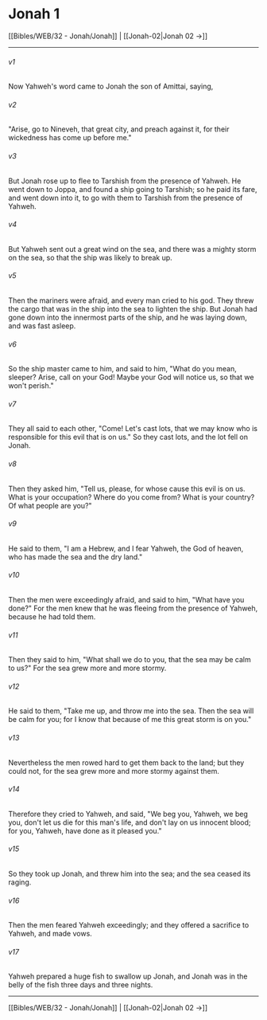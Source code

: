 # Jonah 1

[[Bibles/WEB/32 - Jonah/Jonah]] | [[Jonah-02|Jonah 02 →]]
***



###### v1 
Now Yahweh's word came to Jonah the son of Amittai, saying, 

###### v2 
"Arise, go to Nineveh, that great city, and preach against it, for their wickedness has come up before me." 

###### v3 
But Jonah rose up to flee to Tarshish from the presence of Yahweh. He went down to Joppa, and found a ship going to Tarshish; so he paid its fare, and went down into it, to go with them to Tarshish from the presence of Yahweh. 

###### v4 
But Yahweh sent out a great wind on the sea, and there was a mighty storm on the sea, so that the ship was likely to break up. 

###### v5 
Then the mariners were afraid, and every man cried to his god. They threw the cargo that was in the ship into the sea to lighten the ship. But Jonah had gone down into the innermost parts of the ship, and he was laying down, and was fast asleep. 

###### v6 
So the ship master came to him, and said to him, "What do you mean, sleeper? Arise, call on your God! Maybe your God will notice us, so that we won't perish." 

###### v7 
They all said to each other, "Come! Let's cast lots, that we may know who is responsible for this evil that is on us." So they cast lots, and the lot fell on Jonah. 

###### v8 
Then they asked him, "Tell us, please, for whose cause this evil is on us. What is your occupation? Where do you come from? What is your country? Of what people are you?" 

###### v9 
He said to them, "I am a Hebrew, and I fear Yahweh, the God of heaven, who has made the sea and the dry land." 

###### v10 
Then the men were exceedingly afraid, and said to him, "What have you done?" For the men knew that he was fleeing from the presence of Yahweh, because he had told them. 

###### v11 
Then they said to him, "What shall we do to you, that the sea may be calm to us?" For the sea grew more and more stormy. 

###### v12 
He said to them, "Take me up, and throw me into the sea. Then the sea will be calm for you; for I know that because of me this great storm is on you." 

###### v13 
Nevertheless the men rowed hard to get them back to the land; but they could not, for the sea grew more and more stormy against them. 

###### v14 
Therefore they cried to Yahweh, and said, "We beg you, Yahweh, we beg you, don't let us die for this man's life, and don't lay on us innocent blood; for you, Yahweh, have done as it pleased you." 

###### v15 
So they took up Jonah, and threw him into the sea; and the sea ceased its raging. 

###### v16 
Then the men feared Yahweh exceedingly; and they offered a sacrifice to Yahweh, and made vows. 

###### v17 
Yahweh prepared a huge fish to swallow up Jonah, and Jonah was in the belly of the fish three days and three nights.

***
[[Bibles/WEB/32 - Jonah/Jonah]] | [[Jonah-02|Jonah 02 →]]
